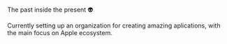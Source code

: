 The past inside the present 👽

Currently setting up an organization for creating amazing aplications, with the main focus on Apple ecosystem.
